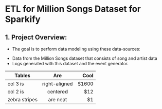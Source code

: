 # ETL for Million Songs Dataset for Sparkify

## 1. Project Overview:
* The goal is to perform data modeling using these data-sources:
- Data from the Million Songs dataset that consists of song and artist data
- Logs generated with this dataset and the event generator.



| Tables        | Are           | Cool  |
| ------------- |:-------------:| -----:|
| col 3 is      | right-aligned | $1600 |
| col 2 is      | centered      |   $12 |
| zebra stripes | are neat      |    $1 |
